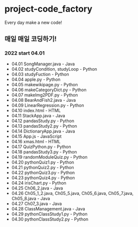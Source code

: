 # project-code_factory
Every day make a new code!
## 매일 매일 코딩하기!
### 2022 start 04.01
- 04.01 SongManager.java - Java
- 04.02 studyCondition, studyLoop - Python
- 04.03 studyFuction - Python
- 04.04 apple.py - Python
- 04.05 makewikipage.py - Python
- 04.06 makeCategoryDict.py - Python
- 04.07 makeImg2PDF.py - Python
- 04.08 BearAndFish2.java - Java
- 04.09 LinearRegression.py - Python
- 04.10 index.html - HTML
- 04.11 StackApp.java - Java
- 04.12 pandasStudy.py - Python
- 04.13 pandasStudy2.py - Python
- 04.14 DictionaryApp.java - Java
- 04.15 App.js - JavaScript
- 04.16 xmas.html - HTML
- 04.17 QuizPython.py - Python
- 04.18 pandasStudy3.py - Python
- 04.19 randomModuleQuiz.py - Python
- 04.20 pythonQuiz1.py - Python
- 04.21 pythonQuiz2.py - Python
- 04.22 pythonQuiz3.py - Python
- 04.23 pythonQuiz4.py - Python
- 04.24 irisChart.py - Python
- 04.25 Ch06_2.java - Java
- 04.26 Ch05_1_2.java, Ch05_5.java, Ch05_6.java, Ch05_7.java, Ch05_8.java - Java
- 04.27 Ch07_3.java - Java
- 04.28 ClassManagement.java - Java
- 04.29 pythonClassStudy1.py - Python
- 04.30 pythonClassStudy2.py - Python
